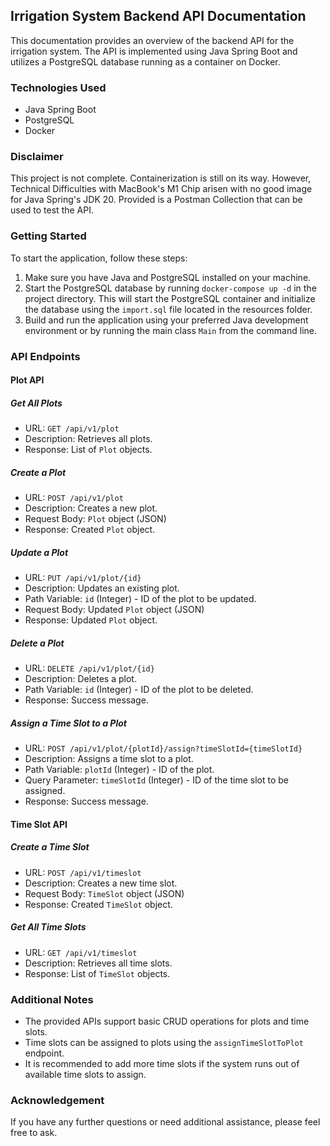 ## Irrigation System Backend API Documentation

This documentation provides an overview of the backend API for the irrigation system. The API is implemented using Java Spring Boot and utilizes a PostgreSQL database running as a container on Docker.

### Technologies Used

- Java Spring Boot
- PostgreSQL
- Docker

### Disclaimer

This project is not complete. Containerization is still on its way. However, Technical Difficulties with MacBook's M1 Chip arisen with no good image for Java Spring's JDK 20. Provided is a Postman Collection that can be used to test the API.

### Getting Started

To start the application, follow these steps:

1. Make sure you have Java and PostgreSQL installed on your machine.
2. Start the PostgreSQL database by running `docker-compose up -d` in the project directory. This will start the PostgreSQL container and initialize the database using the `import.sql` file located in the resources folder.
3. Build and run the application using your preferred Java development environment or by running the main class `Main` from the command line.

### API Endpoints

#### Plot API

##### Get All Plots

- URL: `GET /api/v1/plot`
- Description: Retrieves all plots.
- Response: List of `Plot` objects.

##### Create a Plot

- URL: `POST /api/v1/plot`
- Description: Creates a new plot.
- Request Body: `Plot` object (JSON)
- Response: Created `Plot` object.

##### Update a Plot

- URL: `PUT /api/v1/plot/{id}`
- Description: Updates an existing plot.
- Path Variable: `id` (Integer) - ID of the plot to be updated.
- Request Body: Updated `Plot` object (JSON)
- Response: Updated `Plot` object.

##### Delete a Plot

- URL: `DELETE /api/v1/plot/{id}`
- Description: Deletes a plot.
- Path Variable: `id` (Integer) - ID of the plot to be deleted.
- Response: Success message.

##### Assign a Time Slot to a Plot

- URL: `POST /api/v1/plot/{plotId}/assign?timeSlotId={timeSlotId}`
- Description: Assigns a time slot to a plot.
- Path Variable: `plotId` (Integer) - ID of the plot.
- Query Parameter: `timeSlotId` (Integer) - ID of the time slot to be assigned.
- Response: Success message.

#### Time Slot API

##### Create a Time Slot

- URL: `POST /api/v1/timeslot`
- Description: Creates a new time slot.
- Request Body: `TimeSlot` object (JSON)
- Response: Created `TimeSlot` object.

##### Get All Time Slots

- URL: `GET /api/v1/timeslot`
- Description: Retrieves all time slots.
- Response: List of `TimeSlot` objects.

### Additional Notes

- The provided APIs support basic CRUD operations for plots and time slots.
- Time slots can be assigned to plots using the `assignTimeSlotToPlot` endpoint.
- It is recommended to add more time slots if the system runs out of available time slots to assign.

### Acknowledgement


If you have any further questions or need additional assistance, please feel free to ask.
